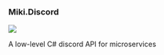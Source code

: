 ### Miki.Discord
[![](https://img.shields.io/discord/160067691783127041.svg?style=for-the-badge&logo=discord)](https://discord.gg/55sAjsW)
</p>
A low-level C# discord API for microservices
